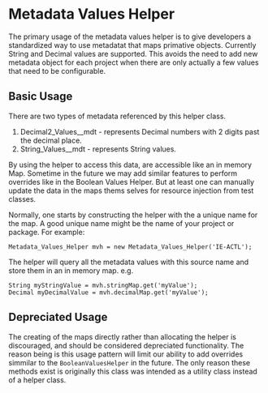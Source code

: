 # Metadata Values Helper

The primary usage of the metadata values helper is to give developers a standardized way to use metadatat that maps primative objects.  Currently String and Decimal values are supported.   This avoids the need to add new metadata object for each project when there are only actually a few values that need to be configurable.


## Basic Usage

There are two types of metadata referenced by this helper class.
1. Decimal2_Values__mdt - represents Decimal numbers with 2 digits past the decimal place.
2. String_Values__mdt - represents String values.

By using the helper to access this data, are accessible like an in memory Map.  Sometime in the future we may add similar features to perform overrides like in the Boolean Values Helper.   But at least one can manually update the data in the maps thems selves for resource injection from test classes.

Normally, one starts by constructing the helper with the a unique name for the map.  A good unique name might be the name of your project or package.  For example:

```Metadata_Values_Helper mvh = new Metadata_Values_Helper('IE-ACTL');```

The helper will query all the metadata values with this source name and store them in an in memory map. e.g.

```
String myStringValue = mvh.stringMap.get('myValue');
Decimal myDecimalValue = mvh.decimalMap.get('myValue');
```

## Depreciated Usage

The creating of the maps directly rather than allocating the helper is discouraged, and should be considered depreciated functionality.   The reason being is this usage pattern will limit our ability to add overrides simmilar to the ```BooleanValuesHelper``` in the future.  The only reason these methods exist is originally this class was intended as a utility class instead of a helper class.

